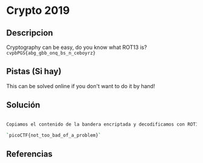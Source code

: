 # Crypto 2019

## Descripcion

Cryptography can be easy, do you know what ROT13 is? `cvpbPGS{abg_gbb_onq_bs_n_ceboyrz}`

## Pistas (Si hay)

This can be solved online if you don't want to do it by hand!

## Solución

``` Bash

Copiamos el contenido de la bandera encriptada y decodificamos con ROT13 en cyberchef, donde nos da como resultado:

`picoCTF{not_too_bad_of_a_problem}`

```

## Referencias